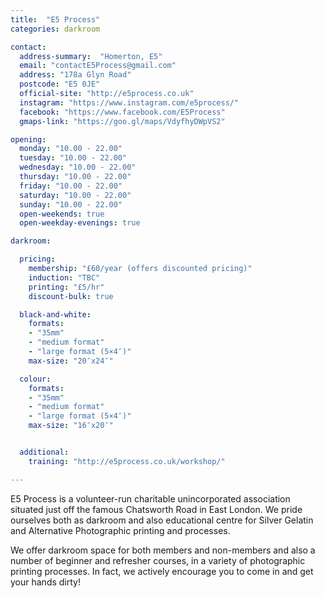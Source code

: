 ```yaml
---
title:  "E5 Process"
categories: darkroom

contact:
  address-summary:  "Homerton, E5"
  email: "contactE5Process@gmail.com"
  address: "178a Glyn Road"
  postcode: "E5 0JE"
  official-site: "http://e5process.co.uk"
  instagram: "https://www.instagram.com/e5process/"
  facebook: "https://www.facebook.com/E5Process"
  gmaps-link: "https://goo.gl/maps/VdyfhyDWpVS2"

opening:
  monday: "10.00 - 22.00"
  tuesday: "10.00 - 22.00"
  wednesday: "10.00 - 22.00"
  thursday: "10.00 - 22.00"
  friday: "10.00 - 22.00"
  saturday: "10.00 - 22.00"
  sunday: "10.00 - 22.00"
  open-weekends: true
  open-weekday-evenings: true

darkroom: 

  pricing:
    membership: "£60/year (offers discounted pricing)"
    induction: "TBC"
    printing: "£5/hr"
    discount-bulk: true

  black-and-white:
    formats:
    - "35mm"
    - "medium format"
    - "large format (5×4″)"
    max-size: "20″x24″"

  colour:
    formats:
    - "35mm"
    - "medium format"
    - "large format (5×4″)"
    max-size: "16″x20″"


  additional:
    training: "http://e5process.co.uk/workshop/"

---
```


E5 Process is a volunteer-run charitable unincorporated association situated just off the famous Chatsworth Road in East London. We pride ourselves both as darkroom and also educational centre for Silver Gelatin and Alternative Photographic printing and processes.

We offer darkroom space for both members and non-members and also a number of beginner and refresher courses, in a variety of photographic printing processes. In fact, we actively encourage you to come in and get your hands dirty!
